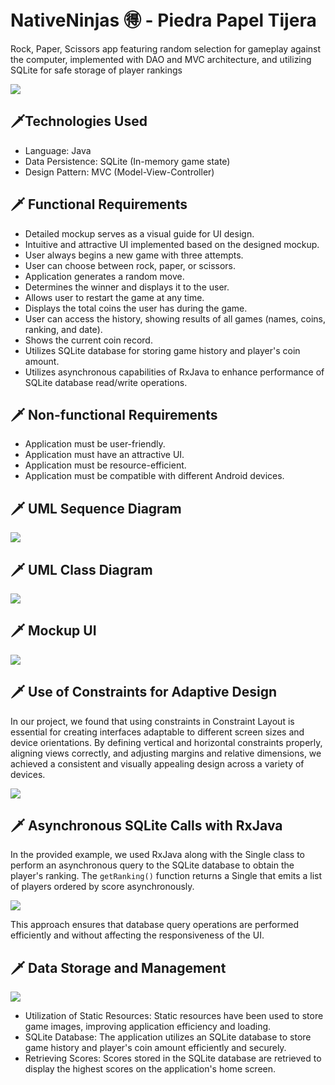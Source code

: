 # NativeNinjas 🉐 - Piedra Papel Tijera 
Rock, Paper, Scissors app featuring random selection for gameplay against the computer, implemented with DAO and MVC architecture, and utilizing SQLite for safe storage of player rankings

![](img/demo2.gif)

## 🗡️Technologies Used 
- Language: Java
- Data Persistence: SQLite (In-memory game state)
- Design Pattern: MVC (Model-View-Controller)

## 🗡️ Functional Requirements
- Detailed mockup serves as a visual guide for UI design.
- Intuitive and attractive UI implemented based on the designed mockup.
- User always begins a new game with three attempts.
- User can choose between rock, paper, or scissors.
- Application generates a random move.
- Determines the winner and displays it to the user.
- Allows user to restart the game at any time.
- Displays the total coins the user has during the game.
- User can access the history, showing results of all games (names, coins, ranking, and date).
- Shows the current coin record.
- Utilizes SQLite database for storing game history and player's coin amount.
- Utilizes asynchronous capabilities of RxJava to enhance performance of SQLite database read/write operations.

## 🗡️ Non-functional Requirements
- Application must be user-friendly.
- Application must have an attractive UI.
- Application must be resource-efficient.
- Application must be compatible with different Android devices.

## 🗡️ UML Sequence Diagram 
![](img/sequence_diagram.jpg)

## 🗡️ UML Class Diagram
![](img/classes_diagram.jpg)

## 🗡️ Mockup UI
![](img/Sample_screens.jpg)


## 🗡️ Use of Constraints for Adaptive Design
In our project, we found that using constraints in Constraint Layout is essential for creating interfaces adaptable to different screen sizes and device orientations. By defining vertical and horizontal constraints properly, aligning views correctly, and adjusting margins and relative dimensions, we achieved a consistent and visually appealing design across a variety of devices.

![](img/Sample_layoutConstraint.jpg)

## 🗡️ Asynchronous SQLite Calls with RxJava
In the provided example, we used RxJava along with the Single class to perform an asynchronous query to the SQLite database to obtain the player's ranking. The `getRanking()` function returns a Single that emits a list of players ordered by score asynchronously.

![](img/Sample_RxJava.jpg)

This approach ensures that database query operations are performed efficiently and without affecting the responsiveness of the UI.

## 🗡️ Data Storage and Management

![](img/Sample_data.jpg)

- Utilization of Static Resources: Static resources have been used to store game images, improving application efficiency and loading.
- SQLite Database: The application utilizes an SQLite database to store game history and player's coin amount efficiently and securely.
- Retrieving Scores: Scores stored in the SQLite database are retrieved to display the highest scores on the application's home screen.